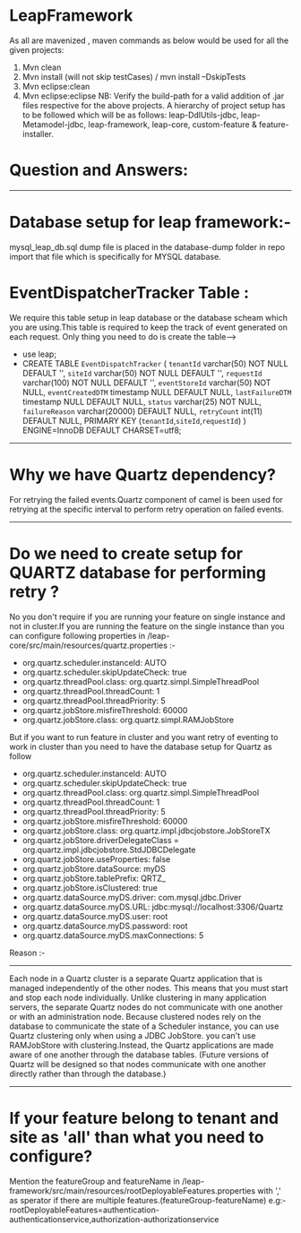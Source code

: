 # LeapFramework

As all are mavenized , maven commands as below would be used for all the given projects:
1.	Mvn clean
2.	Mvn install (will not skip testCases) / mvn install –DskipTests
3.	Mvn eclipse:clean
4.	Mvn eclipse:eclipse
NB: Verify the build-path for a valid addition of .jar files respective for the above projects.
A hierarchy of project setup has to be followed which will be as follows: 
leap-DdlUtils-jdbc, leap-Metamodel-jdbc, leap-framework, leap-core, custom-feature & feature-installer.


Question and Answers:
======================
*********************************************************************************************************************************************************************************************
Database setup for leap framework:-
===================================
mysql_leap_db.sql dump file is placed in the database-dump folder in repo import that file which is specifically for MYSQL database.

EventDispatcherTracker Table :
=============================
We require this table setup in leap database or the database scheam which you are using.This table is required to keep the track of event generated on each request.
Only thing you need to do is create the table-->

* use leap;
* CREATE TABLE `EventDispatchTracker` (
  `tenantId` varchar(50) NOT NULL DEFAULT '',
  `siteId` varchar(50) NOT NULL DEFAULT '',
  `requestId` varchar(100) NOT NULL DEFAULT '',
  `eventStoreId` varchar(50) NOT NULL,
  `eventCreatedDTM` timestamp NULL DEFAULT NULL,
  `lastFailureDTM` timestamp NULL DEFAULT NULL,
  `status` varchar(25) NOT NULL,
  `failureReason` varchar(20000) DEFAULT NULL,
  `retryCount` int(11) DEFAULT NULL,
  PRIMARY KEY (`tenantId`,`siteId`,`requestId`)
) ENGINE=InnoDB DEFAULT CHARSET=utf8;

*****************************************************************************************************************************************************************************************
Why we have Quartz dependency?
==================================
For retrying the failed events.Quartz component of camel is been used for retrying at the specific interval to perform retry operation on failed events.

***************************************************************************************************************************************************************************************
Do we need to create setup for QUARTZ database for performing retry ?
=====================================================================
No you don't require if you are running your feature on single instance and not in cluster.If you are running the feature on the single instance than you can configure following properties in
/leap-core/src/main/resources/quartz.properties  :-

* org.quartz.scheduler.instanceId: AUTO
* org.quartz.scheduler.skipUpdateCheck: true
* org.quartz.threadPool.class: org.quartz.simpl.SimpleThreadPool
* org.quartz.threadPool.threadCount: 1
* org.quartz.threadPool.threadPriority: 5
* org.quartz.jobStore.misfireThreshold: 60000
* org.quartz.jobStore.class: org.quartz.simpl.RAMJobStore

But if you want to run feature in cluster and you want retry of eventing to work in cluster than you need to have the database setup for Quartz as follow


* org.quartz.scheduler.instanceId: AUTO
* org.quartz.scheduler.skipUpdateCheck: true
* org.quartz.threadPool.class: org.quartz.simpl.SimpleThreadPool
* org.quartz.threadPool.threadCount: 1
* org.quartz.threadPool.threadPriority: 5
* org.quartz.jobStore.misfireThreshold: 60000
* org.quartz.jobStore.class: org.quartz.impl.jdbcjobstore.JobStoreTX
* org.quartz.jobStore.driverDelegateClass = org.quartz.impl.jdbcjobstore.StdJDBCDelegate
* org.quartz.jobStore.useProperties: false
* org.quartz.jobStore.dataSource: myDS
* org.quartz.jobStore.tablePrefix: QRTZ_
* org.quartz.jobStore.isClustered: true
* org.quartz.dataSource.myDS.driver: com.mysql.jdbc.Driver
* org.quartz.dataSource.myDS.URL: jdbc:mysql://localhost:3306/Quartz
* org.quartz.dataSource.myDS.user: root
* org.quartz.dataSource.myDS.password: root
* org.quartz.dataSource.myDS.maxConnections: 5

Reason :- 
*******
Each node in a Quartz cluster is a separate Quartz application that is managed independently of the other nodes. This means that you must start and stop each node individually.
Unlike clustering in many application servers, the separate Quartz nodes do not communicate with one another or with an administration node. 
Because clustered nodes rely on the database to communicate the state of a Scheduler instance, you can use Quartz clustering only when using a JDBC JobStore. 
you can't use RAMJobStore with clustering.Instead, the Quartz applications are made aware of one another through the database tables.
(Future versions of Quartz will be designed so that nodes communicate with one another directly rather than through the database.) 


*****************************************************************************************************************************************************************************************
If your feature belong to tenant and site as 'all' than what you need to configure?
=======================================================================================
Mention the featureGroup and featureName in /leap-framework/src/main/resources/rootDeployableFeatures.properties with ',' as sperator if there are multiple features.(featureGroup-featureName)
e.g:-  rootDeployableFeatures=authentication-authenticationservice,authorization-authorizationservice
